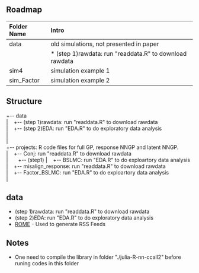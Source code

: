 


Roadmap
---------
|Folder Name |     Intro            |
|:------ |:----------- |
|data| old simulations, not presented in paper|
| | * (step 1)rawdata: run "readdata.R" to download rawdata|
|sim4| simulation example 1 |
|sim_Factor| simulation example 2 |


Structure
------------------
+-- data<br />
|   &nbsp;&nbsp;       +-- (step 1)rawdata: run "readdata.R" to download rawdata <br />
|   &nbsp;&nbsp;       +-- (step 2)EDA: run "EDA.R" to do exploratory data analysis <br />
|    &nbsp; &nbsp;  &nbsp;   &nbsp;         
|<br />
+-- projects: R code files for full GP, response NNGP and latent NNGP.<br />
|   &nbsp;&nbsp;       +-- Conj: run "readdata.R" to download rawdata <br />
|   &nbsp;&nbsp; &nbsp;&nbsp; +-- (step1)
|   &nbsp;&nbsp;       +-- BSLMC: run "EDA.R" to do exploartory data analysis <br />
|   &nbsp;&nbsp;       +-- misalign_response: run "readdata.R" to download rawdata <br />
|   &nbsp;&nbsp;       +-- Factor_BSLMC: run "EDA.R" to do exploartory data analysis <br />
|<br />

## data
* (step 1)rawdata: run "readdata.R" to download rawdata
* (step 2)EDA: run "EDA.R" to do exploratory data analysis
* [ROME](https://rometools.github.io/rome/) - Used to generate RSS Feeds


Notes
---------
* One need to compile the library in folder "./julia-R-nn-ccall2" before runing codes in this folder




